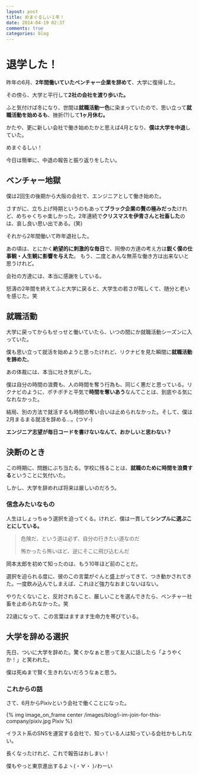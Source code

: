```yaml
---
layout: post
title: めまぐるしい１年！
date: 2014-04-19 02:37
comments: true
categories: blog
---
```


# 退学した！

昨年の6月、**2年間働いていたベンチャー企業を辞めて**、大学に復帰した。

その傍ら、大学と平行して**2社の会社を渡り歩いた。**

ふと気付けば冬になり、世間は**就職活動一色**に染まっていたので、思い立って**就職活動を始めるも**、挫折(?)して**1ヶ月休む。**

かたや、更に新しい会社で働き始めたかと思えば4月となり、**僕は大学を中退**していた。

めまぐるしい！

今日は簡単に、中退の報告と振り返りをしたい。

<!-- more -->

## ベンチャー地獄

僕は2回生の後期から大阪の会社で、エンジニアとして働き始めた。

さすがに、立ち上げ時期というのもあって**ブラック企業の贅の極みだった**けれど、めちゃくちゃ楽しかった。2年連続で**クリスマスを伊青さんと社畜した**のは、哀し良い思い出である。(笑)

それから2年間働いて昨年退社した。

あの頃は、とにかく**絶望的に刺激的な毎日**で、同僚の方達の考え方は**鋭く僕の仕事観・人生観に影響を与えた**。
もう、二度とあんな無茶な働き方は出来ないと思うけれど。

会社の方達には、本当に感謝をしている。

怒濤の2年間を終えてふと大学に戻ると、大学生の若さが眩しくて、随分と老いを感じた。笑

## 就職活動

大学に戻ってからもせっせと働いていたら、いつの間にか就職活動シーズンに入っていた。

僕も思い立って就活を始めようと思ったけれど、リクナビを見た瞬間に**就職活動を諦めた**。

あの体裁には、本当に吐き気がした。

僕は自分の時間の浪費も、人の時間を奪う行為も、同じく悪だと思っている。リクナビのように、ポチポチと平気で**時間を奪いあう**なんてことは、到底やる気になれなかった。

結局、別の方法で就活するも時間の奪い合いは止められなかった。そして、僕は2月まるまる就活を辞める...。(つ∀-)

**エンジニア志望が毎日コードを書けないなんて、おかしいと思わない？**

## 決断のとき

この時期に、問題にぶち当たる。学校に残ることは、**就職のために時間を浪費する**ということに気付いた。

しかし、大学を辞めれば将来は厳しいのだろう。

### 信念みたいなもの

人生はしょっちゅう選択を迫ってくる。けれど、僕は一貫して**シンプルに選ぶことにしている。**

> 危険だ、という道は必ず、自分の行きたい道なのだ
>
> 怖かったら怖いほど、逆にそこに飛び込むんだ

岡本太郎を初めて知ったのは、もう10年ほど前のことだ。

選択を迫られる度に、彼のこの言葉がぐんと盛上がってきて、つき動かされてきた。一度飲み込んでしまえば、これほど強力なおまじないはない。

やりたくないこと、反対されること、厳しいことを選んできたら、ベンチャー社畜を止められなかった。笑

22歳になって、この言葉はますます生命力を帯びている。

## 大学を辞める選択

先日、ついに大学を辞めた。驚くかなぁと思って友人に話したら「ようやくか！」と笑われた。

僕は死ぬまで賢く生きれないだろうなぁと思う。

### これからの話

さて、6月からPixivという会社で働くことになった。

{% img image_on_frame center /images/blog/i-im-join-for-this-company/pixiv.jpg Pixiv %}

イラスト系のSNSを運営する会社で、知っている人は知っている会社かもしれない。

長くなったけれど、これで報告はおしまい！

僕もやっと東京進出するよヽ(・∀・ )ﾉわーい
